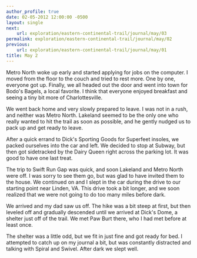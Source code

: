 ```yaml
---
author_profile: true
date: 02-05-2012 12:00:00 -0500
layout: single
next:
    url: exploration/eastern-continental-trail/journal/may/03
permalink: exploration/eastern-continental-trail/journal/may/02
previous:
    url: exploration/eastern-continental-trail/journal/may/01
title: May 2
---
```

Metro North woke up early and started applying for jobs on the computer. I moved from the floor to the couch and tried to rest more. One by one, everyone got up. Finally, we all headed out the door and went into town for Bodo's Bagels, a local favorite. I think that everyone enjoyed breakfast and seeing a tiny bit more of Charlottesville.

We went back home and very slowly prepared to leave. I was not in a rush, and neither was Metro North. Lakeland seemed to be the only one who really wanted to hit the trail as soon as possible, and he gently nudged us to pack up and get ready to leave.

After a quick errand to Dick's Sporting Goods for Superfeet insoles, we packed ourselves into the car and left. We decided to stop at Subway, but then got sidetracked by the Dairy Queen right across the parking lot. It was good to have one last treat.

The trip to Swift Run Gap was quick, and soon Lakeland and Metro North were off. I was sorry to see them go, but was glad to have invited them to the house. We continued on and I slept in the car during the drive to our starting point near Linden, VA. This drive took a bit longer, and we soon realized that we were not going to do too many miles before dark.

We arrived and my dad saw us off. The hike was a bit steep at first, but then leveled off and gradually descended until we arrived at Dick's Dome, a shelter just off of the trail. We met Paw Burt there, who I had met before at least once.

The shelter was a little odd, but we fit in just fine and got ready for bed. I attempted to catch up on my journal a bit, but was constantly distracted and talking with Spiral and Swivel. After dark we slept well.